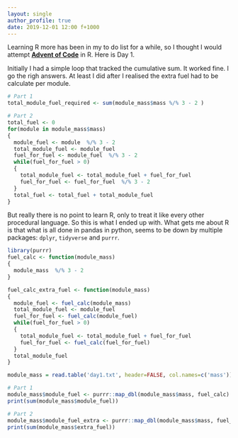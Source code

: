 ```yaml
---
layout: single
author_profile: true
date: 2019-12-01 12:00 f+1000
---
```


Learning R more has been in my to do list for a while, so I thought I would attempt __[Advent of Code](https://adventofcode.com/2019/about)__ in R. Here is Day 1.

Initially I had a simple loop that tracked the cumulative sum. It worked fine. I go the righ answers. At least I did after I realised the extra fuel had to be calculate per module.
```R 
# Part 1
total_module_fuel_required <- sum(module_mass$mass %/% 3 - 2 )

# Part 2
total_fuel <- 0
for(module in module_mass$mass)
{
  module_fuel <- module  %/% 3 - 2
  total_module_fuel <- module_fuel
  fuel_for_fuel <- module_fuel  %/% 3 - 2
  while(fuel_for_fuel > 0)
  {
    total_module_fuel <- total_module_fuel + fuel_for_fuel
    fuel_for_fuel <- fuel_for_fuel  %/% 3 - 2
  }
  total_fuel <- total_fuel + total_module_fuel
}
```

 But really there is no point to learn R, only to treat it like every other procedural language. So this is what I ended up with. What gets me about R is that what is all done in pandas in python, seems to be down by multiple packages: `dplyr`, `tidyverse` and `purrr`.
```R
library(purrr)
fuel_calc <- function(module_mass)
{
  module_mass  %/% 3 - 2 
}

fuel_calc_extra_fuel <- function(module_mass)
{
  module_fuel <- fuel_calc(module_mass) 
  total_module_fuel <- module_fuel
  fuel_for_fuel <- fuel_calc(module_fuel)
  while(fuel_for_fuel > 0)
  {
    total_module_fuel <- total_module_fuel + fuel_for_fuel
    fuel_for_fuel <- fuel_calc(fuel_for_fuel)
  }
  total_module_fuel
}

module_mass = read.table('day1.txt', header=FALSE, col.names=c('mass'))

# Part 1
module_mass$module_fuel <- purrr::map_dbl(module_mass$mass, fuel_calc)
print(sum(module_mass$module_fuel))

# Part 2
module_mass$module_fuel_extra <- purrr::map_dbl(module_mass$mass, fuel_calc_extra_fuel)
print(sum(module_mass$extra_fuel))
```